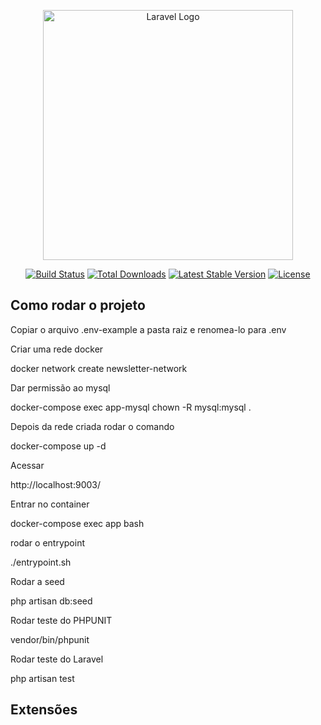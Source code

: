 <p align="center"><a href="https://laravel.com" target="_blank"><img src="https://raw.githubusercontent.com/laravel/art/master/logo-lockup/5%20SVG/2%20CMYK/1%20Full%20Color/laravel-logolockup-cmyk-red.svg" width="400" alt="Laravel Logo"></a></p>

<p align="center">
<a href="https://github.com/laravel/framework/actions"><img src="https://github.com/laravel/framework/workflows/tests/badge.svg" alt="Build Status"></a>
<a href="https://packagist.org/packages/laravel/framework"><img src="https://img.shields.io/packagist/dt/laravel/framework" alt="Total Downloads"></a>
<a href="https://packagist.org/packages/laravel/framework"><img src="https://img.shields.io/packagist/v/laravel/framework" alt="Latest Stable Version"></a>
<a href="https://packagist.org/packages/laravel/framework"><img src="https://img.shields.io/packagist/l/laravel/framework" alt="License"></a>
</p>


## Como rodar o projeto

Copiar o arquivo .env-example a pasta raiz e renomea-lo para .env

Criar uma rede docker 

docker network create newsletter-network

Dar permissão ao mysql

docker-compose exec app-mysql chown -R mysql:mysql .

Depois da rede criada rodar o comando

docker-compose up -d

Acessar

http://localhost:9003/

Entrar no container

docker-compose exec app bash

rodar o entrypoint

./entrypoint.sh

Rodar a seed

php artisan db:seed

Rodar teste do PHPUNIT

vendor/bin/phpunit

Rodar teste do Laravel

php artisan test

## Extensões

